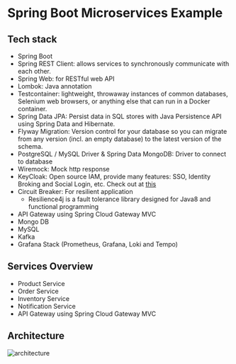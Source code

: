 # Spring Boot Microservices Example

## Tech stack
- Spring Boot
- Spring REST Client: allows services to synchronously communicate with each other.
- Spring Web: for RESTful web API
- Lombok: Java annotation
- Testcontainer: lightweight, throwaway instances of common databases, Selenium web browsers, or anything else that can run in a Docker container.
- Spring Data JPA: Persist data in SQL stores with Java Persistence API using Spring Data and Hibernate.
- Flyway Migration: Version control for your database so you can migrate from any version (incl. an empty database) to the latest version of the schema.
- PostgreSQL / MySQL Driver & Spring Data MongoDB: Driver to connect to database
- Wiremock: Mock http response
- KeyCloak: Open source IAM, provide many features: SSO, Identity Broking and Social Login, etc. Check out at [this](https://www.keycloak.org/)
- Circuit Breaker: For resilient application
  - Resilience4j is a fault tolerance library designed for Java8 and functional programming
- API Gateway using Spring Cloud Gateway MVC
- Mongo DB
- MySQL
- Kafka
- Grafana Stack (Prometheus, Grafana, Loki and Tempo)

## Services Overview
- Product Service
- Order Service
- Inventory Service
- Notification Service
- API Gateway using Spring Cloud Gateway MVC

## Architecture

![architecture](https://github.com/user-attachments/assets/f3c15c2f-bcad-4130-871c-25f402b0540f)

